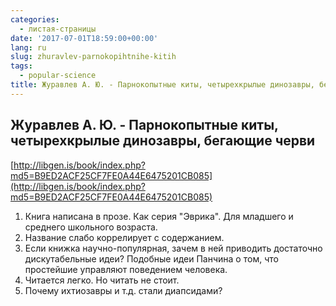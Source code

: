 ```yaml
---
categories:
  - листая-страницы
date: '2017-07-01T18:59:00+00:00'
lang: ru
slug: zhuravlev-parnokopihtnihe-kitih
tags:
  - popular-science
title: Журавлев А. Ю. - Парнокопытные киты, четырехкрылые динозавры, бегающие черви
---
```


## Журавлев А. Ю. - Парнокопытные киты, четырехкрылые динозавры, бегающие черви

[http://libgen.is/book/index.php?md5=B9ED2ACF25CF7FE0A44E6475201CB085](http://libgen.is/book/index.php?md5=B9ED2ACF25CF7FE0A44E6475201CB085)  

<!--more-->

1.  Книга написана в прозе. Как серия "Эврика". Для младшего и среднего школьного возраста.
2.  Название слабо коррелирует с содержанием.
3.  Если книжка научно-популярная, зачем в ней приводить достаточно дискутабельные идеи? Подобные идеи Панчина о том, что простейшие управляют поведением человека.
4.  Читается легко. Но читать не стоит.
5.  Почему ихтиозавры и т.д. стали диапсидами?

